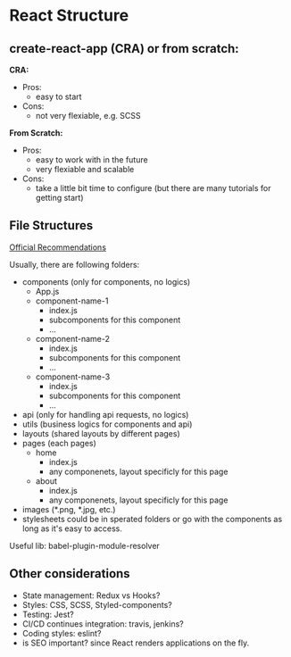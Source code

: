 # React Structure

## create-react-app (CRA) or from scratch:
**CRA:**
- Pros:
    - easy to start
- Cons:
    - not very flexiable, e.g. SCSS

**From Scratch:**
- Pros:
  - easy to work with in the future
  - very flexiable and scalable
- Cons:
  - take a little bit time to configure (but there are many tutorials for getting start)  

## File Structures
[Official Recommendations](https://reactjs.org/docs/faq-structure.html)

Usually, there are following folders:
- components (only for components, no logics)
  - App.js
  - component-name-1
    - index.js
    - subcomponents for this component
    - ...
  - component-name-2
    - index.js
    - subcomponents for this component
    - ...
  - component-name-3
    - index.js
    - subcomponents for this component
    - ...
- api (only for handling api requests, no logics)
- utils (business logics for components and api)
- layouts (shared layouts by different pages)
- pages (each pages)
  - home
    - index.js
    - any componenets, layout specificly for this page
  - about
    - index.js
    - any componenets, layout specificly for this page
- images (*.png, *.jpg, etc.)
- stylesheets could be in sperated folders or go with the components as long as it's easy to access.

Useful lib: babel-plugin-module-resolver

## Other considerations
- State management: Redux vs Hooks?
- Styles: CSS, SCSS, Styled-components?
- Testing: Jest?
- CI/CD continues integration: travis, jenkins?
- Coding styles: eslint?
- is SEO important? since React renders applications on the fly.